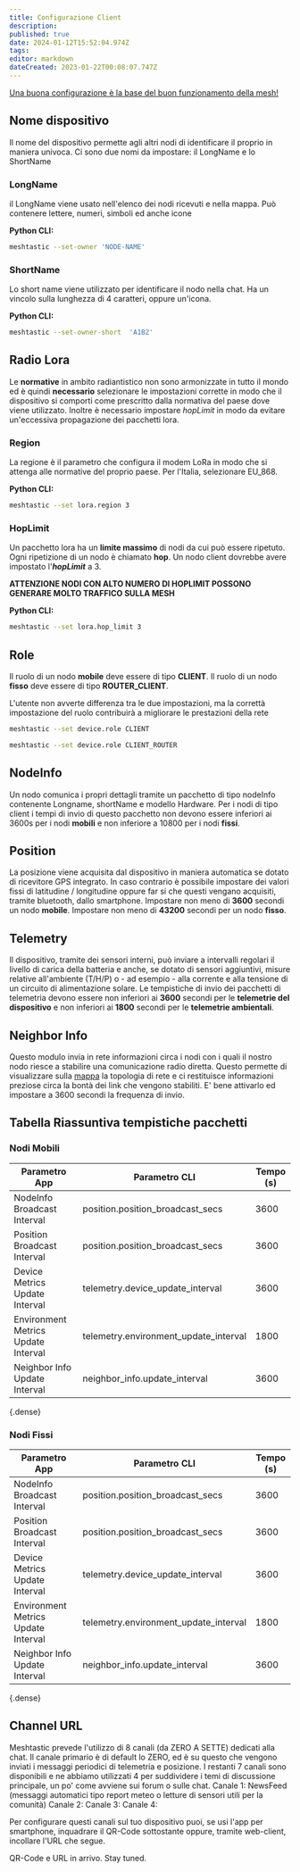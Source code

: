 ```yaml
---
title: Configurazione Client
description: 
published: true
date: 2024-01-12T15:52:04.974Z
tags: 
editor: markdown
dateCreated: 2023-01-22T00:08:07.747Z
---
```


[Una buona configurazione è la base del buon funzionamento della mesh!](/teoria/Mesh)

## Nome dispositivo
Il nome del dispositivo permette agli altri nodi di identificare il proprio in maniera univoca.
Ci sono due nomi da impostare: il LongName e lo ShortName 

### LongName
il LongName viene usato nell'elenco dei nodi ricevuti e nella mappa. 
Può contenere lettere, numeri, simboli ed anche icone

**Python CLI:**
```bash
meshtastic --set-owner 'NODE-NAME'
```

### ShortName
Lo short name viene utilizzato per identificare il nodo nella chat. Ha un vincolo sulla lunghezza di 4 caratteri, oppure un'icona.

**Python CLI:**
```bash
meshtastic --set-owner-short  'A1B2'
```

## Radio Lora
Le **normative** in ambito radiantistico non sono armonizzate in tutto il mondo ed è quindi **necessario** selezionare le impostazioni corrette in modo che il dispositivo si comporti come prescritto dalla normativa del paese dove viene utilizzato. Inoltre è necessario impostare *hopLimit* in modo da evitare un'eccessiva propagazione dei pacchetti lora.

### Region
La regione è il parametro che configura il modem LoRa in modo che si attenga alle normative del proprio paese. 
Per l'Italia, selezionare EU_868.

**Python CLI:**
```bash
meshtastic --set lora.region 3
```

### HopLimit
Un pacchetto lora ha un **limite massimo** di nodi da cui può essere ripetuto. 
Ogni ripetizione di un nodo è chiamato **hop**. 
Un nodo client dovrebbe avere impostato l'***hopLimit*** a 3.

**ATTENZIONE NODI CON ALTO NUMERO DI HOPLIMIT POSSONO GENERARE MOLTO TRAFFICO SULLA MESH**


**Python CLI:**
```bash
meshtastic --set lora.hop_limit 3
```

## Role
Il ruolo di un nodo **mobile** deve essere di tipo **CLIENT**.
Il ruolo di un nodo **fisso** deve essere di tipo **ROUTER_CLIENT**.

L'utente non avverte differenza tra le due impostazioni, ma la correttà impostazione del ruolo contribuirà a migliorare le prestazioni della rete

```bash
meshtastic --set device.role CLIENT
```

```bash
meshtastic --set device.role CLIENT_ROUTER
```

## NodeInfo

Un nodo comunica i propri dettagli tramite un pacchetto di tipo nodeInfo contenente Longname, shortName e modello Hardware. Per i nodi di tipo client i tempi di invio di questo pacchetto non devono essere inferiori ai 3600s per i nodi **mobili** e non inferiore a 10800 per i nodi **fissi**.

## Position

La posizione viene acquisita dal dispositivo in maniera automatica se dotato di ricevitore GPS integrato. In caso contrario è possibile impostare dei valori fissi di latitudine / longitudine oppure far si che questi vengano acquisiti, tramite bluetooth, dallo smartphone.
Impostare non meno di **3600** secondi un nodo **mobile**.
Impostare non meno di **43200** secondi per un nodo **fisso**.

## Telemetry

Il dispositivo, tramite dei sensori interni, può inviare a intervalli regolari il livello di carica della batteria e anche, se dotato di sensori aggiuntivi, misure relative all'ambiente (T/H/P) o - ad esempio - alla corrente e alla tensione di un circuito di alimentazione solare.
Le tempistiche di invio dei pacchetti di telemetria devono essere non inferiori ai **3600** secondi per le **telemetrie del dispositivo** e non inferiori ai **1800** secondi per le **telemetrie ambientali**.

## Neighbor Info

Questo modulo invia in rete informazioni circa i nodi con i quali il nostro nodo riesce a stabilire una comunicazione radio diretta. Questo permette di visualizzare sulla [mappa](https://map.loraitalia.it/) la topologia di rete e ci restituisce informazioni preziose circa la bontà dei link che vengono stabiliti. E' bene attivarlo ed impostare a 3600 secondi la frequenza di invio.

## Tabella Riassuntiva tempistiche pacchetti

### Nodi Mobili

|           Parametro App             |           Parametro CLI               | Tempo (s) |
|-------------------------------------|---------------------------------------|-----------|
|     NodeInfo Broadcast Interval     |    position.position_broadcast_secs   |    3600   |
|     Position Broadcast Interval     |    position.position_broadcast_secs   |    3600   |
|    Device Metrics Update Interval   |    telemetry.device_update_interval   |    3600   |
| Environment Metrics Update Interval | telemetry.environment_update_interval |    1800   |
|    Neighbor Info Update Interval    |      neighbor_info.update_interval    |    3600   |
{.dense}

### Nodi Fissi

|           Parametro App             |           Parametro CLI               | Tempo (s) |
|-------------------------------------|---------------------------------------|-----------|
|     NodeInfo Broadcast Interval     |    position.position_broadcast_secs   |    3600   |
|     Position Broadcast Interval     |    position.position_broadcast_secs   |    3600   |
|    Device Metrics Update Interval   |    telemetry.device_update_interval   |    3600   |
| Environment Metrics Update Interval | telemetry.environment_update_interval |    1800   |
|    Neighbor Info Update Interval    |      neighbor_info.update_interval    |    3600   |
{.dense}

## Channel URL

Meshtastic prevede l'utilizzo di 8 canali (da ZERO A SETTE) dedicati alla chat.
Il canale primario è di default lo ZERO, ed è su questo che vengono inviati i messaggi periodici di telemetria e posizione.
I restanti 7 canali sono disponibili e ne abbiamo utilizzati 4 per suddividere i temi di discussione principale, un po' come avviene sui forum o sulle chat.
Canale 1: NewsFeed (messaggi automatici tipo report meteo o letture di sensori utili per la comunità)
Canale 2: 
Canale 3: 
Canale 4: 

Per configurare questi canali sul tuo dispositivo puoi, se usi l'app per smartphone, inquadrare il QR-Code sottostante oppure, tramite web-client, incollare l'URL che segue.

QR-Code e URL in arrivo. Stay tuned.